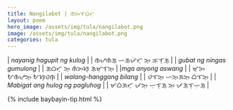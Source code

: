 ```yaml
---
title: Nangilabot | ᜈᜅᜒᜎᜊᜓᜆ᜔
layout: poem
hero_image: /assets/img/tula/nangilabot.png
image: /assets/img/tula/nangilabot.png
categories: tula
---
```


| *nayanig hagupit ng kulog* | | ᜈᜌᜈᜒᜄ᜔  ᜑᜄᜓᜉᜒᜆ᜔  ᜅ᜔  ᜃᜓᜎᜓᜄ᜔ |
| *gubat ng ningas gumulong* | | ᜄᜓᜊᜆ᜔  ᜅ᜔  ᜈᜒᜅᜐ᜔  ᜄᜓᜋᜓᜎᜓᜅ᜔ |
|*mga anyong aswang* | | ᜋ᜔ᜅ  ᜀᜈᜒᜌᜓᜅ᜔  ᜀᜐ᜔ᜏᜈ᜔ |
| *walang-hanggang bilang* | | ᜏᜎᜅ᜔  ᜑᜅ᜔ᜄᜅ᜔  ᜊᜒᜎᜅ᜔ |
| *Mabigat ang hulog ng pagluhog* | | ᜋᜊᜒᜄᜆ᜔  ᜉᜅ᜔  ᜑᜓᜎᜓᜄ᜔  ᜅ᜔  ᜉᜄ᜔ᜎᜓᜑᜓᜄ᜔
 |

{% include baybayin-tip.html %}